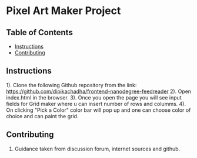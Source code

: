 # Pixel Art Maker Project

## Table of Contents

* [Instructions](#instructions)
* [Contributing](#contributing)

## Instructions

1). Clone the following Github repository from the link: https://github.com/dipikachadha/frontend-nanodegree-feedreader
2). Open index.html in the browser.
3). Once you open the page you will see input fields for Grid maker where u can insert number of rows and columms.
4). On clicking "Pick a Color" color bar will pop up and one can choose color of choice and can paint the grid.



## Contributing
1. Guidance taken from discussion forum, internet sources and github.
